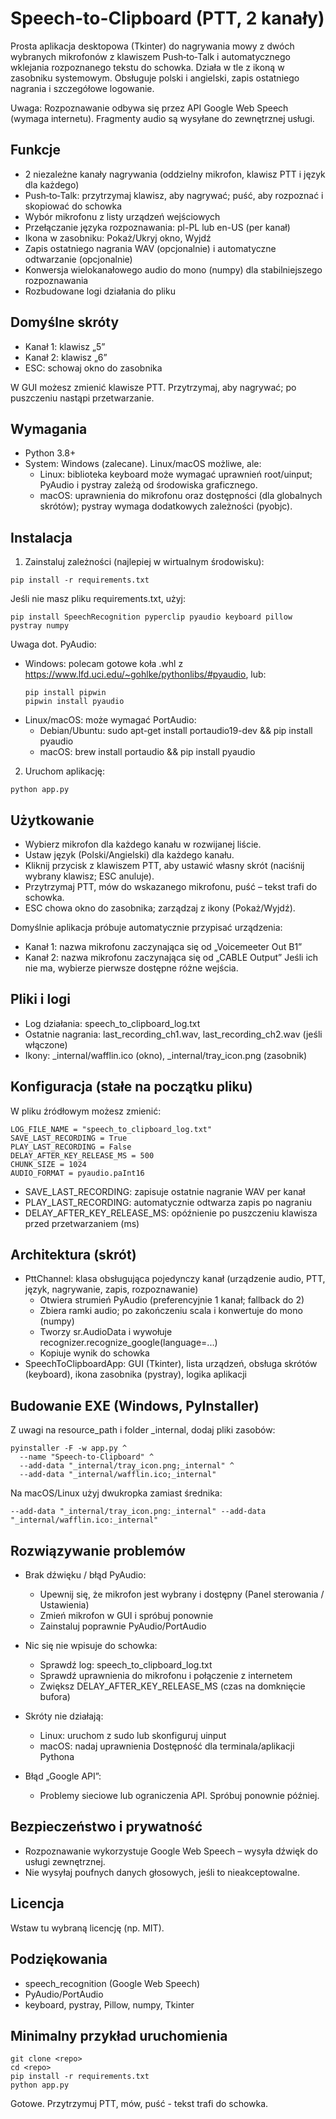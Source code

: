 # Speech-to-Clipboard (PTT, 2 kanały)

Prosta aplikacja desktopowa (Tkinter) do nagrywania mowy z dwóch wybranych mikrofonów z klawiszem Push‑to‑Talk i automatycznego wklejania rozpoznanego tekstu do schowka. Działa w tle z ikoną w zasobniku systemowym. Obsługuje polski i angielski, zapis ostatniego nagrania i szczegółowe logowanie.

Uwaga: Rozpoznawanie odbywa się przez API Google Web Speech (wymaga internetu). Fragmenty audio są wysyłane do zewnętrznej usługi.

## Funkcje

- 2 niezależne kanały nagrywania (oddzielny mikrofon, klawisz PTT i język dla każdego)
- Push‑to‑Talk: przytrzymaj klawisz, aby nagrywać; puść, aby rozpoznać i skopiować do schowka
- Wybór mikrofonu z listy urządzeń wejściowych
- Przełączanie języka rozpoznawania: pl-PL lub en-US (per kanał)
- Ikona w zasobniku: Pokaż/Ukryj okno, Wyjdź
- Zapis ostatniego nagrania WAV (opcjonalnie) i automatyczne odtwarzanie (opcjonalnie)
- Konwersja wielokanałowego audio do mono (numpy) dla stabilniejszego rozpoznawania
- Rozbudowane logi działania do pliku

## Domyślne skróty

- Kanał 1: klawisz „5”
- Kanał 2: klawisz „6”
- ESC: schowaj okno do zasobnika

W GUI możesz zmienić klawisze PTT. Przytrzymaj, aby nagrywać; po puszczeniu nastąpi przetwarzanie.

## Wymagania

- Python 3.8+
- System: Windows (zalecane). Linux/macOS możliwe, ale:
  - Linux: biblioteka keyboard może wymagać uprawnień root/uinput; PyAudio i pystray zależą od środowiska graficznego.
  - macOS: uprawnienia do mikrofonu oraz dostępności (dla globalnych skrótów); pystray wymaga dodatkowych zależności (pyobjc).

## Instalacja

1) Zainstaluj zależności (najlepiej w wirtualnym środowisku):
```
pip install -r requirements.txt
```

Jeśli nie masz pliku requirements.txt, użyj:
```
pip install SpeechRecognition pyperclip pyaudio keyboard pillow pystray numpy
```

Uwaga dot. PyAudio:
- Windows: polecam gotowe koła .whl z https://www.lfd.uci.edu/~gohlke/pythonlibs/#pyaudio, lub:
  ```
  pip install pipwin
  pipwin install pyaudio
  ```
- Linux/macOS: może wymagać PortAudio:
  - Debian/Ubuntu: sudo apt-get install portaudio19-dev && pip install pyaudio
  - macOS: brew install portaudio && pip install pyaudio

2) Uruchom aplikację:
```
python app.py
```

## Użytkowanie

- Wybierz mikrofon dla każdego kanału w rozwijanej liście.
- Ustaw język (Polski/Angielski) dla każdego kanału.
- Kliknij przycisk z klawiszem PTT, aby ustawić własny skrót (naciśnij wybrany klawisz; ESC anuluje).
- Przytrzymaj PTT, mów do wskazanego mikrofonu, puść – tekst trafi do schowka.
- ESC chowa okno do zasobnika; zarządzaj z ikony (Pokaż/Wyjdź).

Domyślnie aplikacja próbuje automatycznie przypisać urządzenia:
- Kanał 1: nazwa mikrofonu zaczynająca się od „Voicemeeter Out B1”
- Kanał 2: nazwa mikrofonu zaczynająca się od „CABLE Output”
Jeśli ich nie ma, wybierze pierwsze dostępne różne wejścia.

## Pliki i logi

- Log działania: speech_to_clipboard_log.txt
- Ostatnie nagrania: last_recording_ch1.wav, last_recording_ch2.wav (jeśli włączone)
- Ikony: _internal/wafflin.ico (okno), _internal/tray_icon.png (zasobnik)

## Konfiguracja (stałe na początku pliku)

W pliku źródłowym możesz zmienić:
```
LOG_FILE_NAME = "speech_to_clipboard_log.txt"
SAVE_LAST_RECORDING = True
PLAY_LAST_RECORDING = False
DELAY_AFTER_KEY_RELEASE_MS = 500
CHUNK_SIZE = 1024
AUDIO_FORMAT = pyaudio.paInt16
```

- SAVE_LAST_RECORDING: zapisuje ostatnie nagranie WAV per kanał
- PLAY_LAST_RECORDING: automatycznie odtwarza zapis po nagraniu
- DELAY_AFTER_KEY_RELEASE_MS: opóźnienie po puszczeniu klawisza przed przetwarzaniem (ms)

## Architektura (skrót)

- PttChannel: klasa obsługująca pojedynczy kanał (urządzenie audio, PTT, język, nagrywanie, zapis, rozpoznawanie)
  - Otwiera strumień PyAudio (preferencyjnie 1 kanał; fallback do 2)
  - Zbiera ramki audio; po zakończeniu scala i konwertuje do mono (numpy)
  - Tworzy sr.AudioData i wywołuje recognizer.recognize_google(language=...)
  - Kopiuje wynik do schowka
- SpeechToClipboardApp: GUI (Tkinter), lista urządzeń, obsługa skrótów (keyboard), ikona zasobnika (pystray), logika aplikacji

## Budowanie EXE (Windows, PyInstaller)

Z uwagi na resource_path i folder _internal, dodaj pliki zasobów:
```
pyinstaller -F -w app.py ^
  --name "Speech-to-Clipboard" ^
  --add-data "_internal/tray_icon.png;_internal" ^
  --add-data "_internal/wafflin.ico;_internal"
```

Na macOS/Linux użyj dwukropka zamiast średnika:
```
--add-data "_internal/tray_icon.png:_internal" --add-data "_internal/wafflin.ico:_internal"
```

## Rozwiązywanie problemów

- Brak dźwięku / błąd PyAudio:
  - Upewnij się, że mikrofon jest wybrany i dostępny (Panel sterowania / Ustawienia)
  - Zmień mikrofon w GUI i spróbuj ponownie
  - Zainstaluj poprawnie PyAudio/PortAudio

- Nic się nie wpisuje do schowka:
  - Sprawdź log: speech_to_clipboard_log.txt
  - Sprawdź uprawnienia do mikrofonu i połączenie z internetem
  - Zwiększ DELAY_AFTER_KEY_RELEASE_MS (czas na domknięcie bufora)

- Skróty nie działają:
  - Linux: uruchom z sudo lub skonfiguruj uinput
  - macOS: nadaj uprawnienia Dostępność dla terminala/aplikacji Pythona

- Błąd „Google API”:
  - Problemy sieciowe lub ograniczenia API. Spróbuj ponownie później.

## Bezpieczeństwo i prywatność

- Rozpoznawanie wykorzystuje Google Web Speech – wysyła dźwięk do usługi zewnętrznej.
- Nie wysyłaj poufnych danych głosowych, jeśli to nieakceptowalne.

## Licencja

Wstaw tu wybraną licencję (np. MIT).

## Podziękowania

- speech_recognition (Google Web Speech)
- PyAudio/PortAudio
- keyboard, pystray, Pillow, numpy, Tkinter

## Minimalny przykład uruchomienia

```
git clone <repo>
cd <repo>
pip install -r requirements.txt
python app.py
```

Gotowe. Przytrzymuj PTT, mów, puść - tekst trafi do schowka.